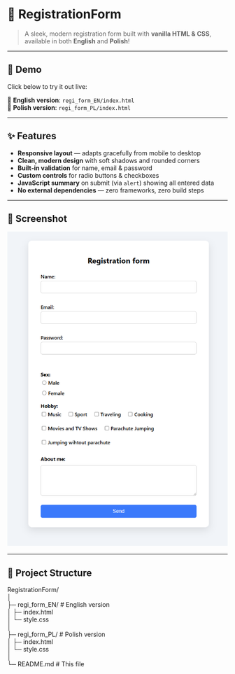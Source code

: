 # 🌟 RegistrationForm

> A sleek, modern registration form built with **vanilla HTML & CSS**, available in both **English** and **Polish**!  



---

## 🚀 Demo

Click below to try it out live:

🔗 **English version**: `regi_form_EN/index.html`  
🔗 **Polish version**: `regi_form_PL/index.html`

---

## ✨ Features

- **Responsive layout** — adapts gracefully from mobile to desktop  
- **Clean, modern design** with soft shadows and rounded corners  
- **Built‐in validation** for name, email & password  
- **Custom controls** for radio buttons & checkboxes  
- **JavaScript summary** on submit (via `alert`) showing all entered data  
- **No external dependencies** — zero frameworks, zero build steps  

---

## 🎨 Screenshot

[![Preview](https://raw.githubusercontent.com/MatteoAK/RegistrationForm/main/preview.png)](#preview)

---

## 📂 Project Structure

RegistrationForm/  
│  
├─ regi_form_EN/ # English version  
│ ├─ index.html  
│ └─ style.css  
│  
├─ regi_form_PL/ # Polish version  
│ ├─ index.html  
│ └─ style.css  
│  
└─ README.md # This file  